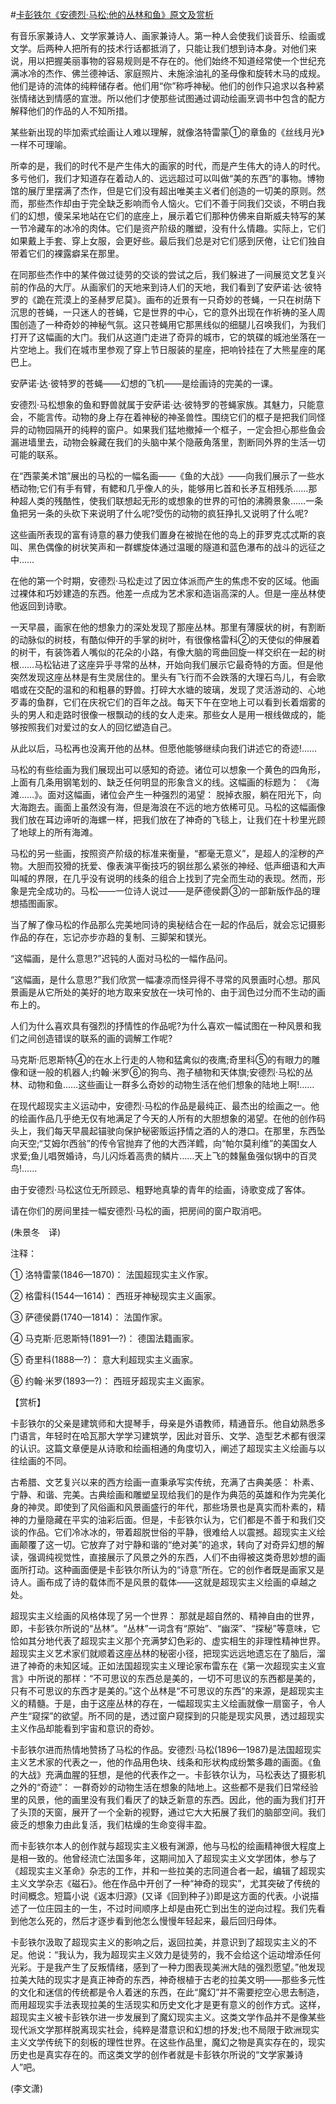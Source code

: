 #[卡彭铁尔《安德烈·马松:他的丛林和鱼》原文及赏析](https://www.vrrw.net/wx/12353.html)

有音乐家兼诗人、文学家兼诗人、画家兼诗人。第一种人会使我们谈音乐、绘画或文学。后两种人把所有的技术行话都抵消了，只能让我们想到诗本身。对他们来说，用以把握美丽事物的容易规则是不存在的。他们始终不知道经常使一个世纪充满冰冷的杰作、佛兰德神话、家庭照片、未施涂油礼的圣母像和旋转木马的成规。他们是诗的流体的纯粹储存者。他们用“你”称呼神秘。他们的创作只追求以各种紧张情绪达到情感的宣泄。所以他们才使那些试图通过调动绘画烹调书中包含的配方解释他们的作品的人不知所措。

某些新出现的毕加索式绘画让人难以理解，就像洛特雷蒙①的章鱼的《丝线月光》一样不可理喻。

所幸的是，我们的时代不是产生伟大的画家的时代，而是产生伟大的诗人的时代。多亏他们，我们才知道存在着动人的、远远超过可以叫做“美的东西”的事物。博物馆的展厅里摆满了杰作，但是它们没有超出唯美主义者们创造的一切美的原则。然而，那些杰作却由于完全缺乏影响而令人恼火。它们不善于同我们交谈，不明白我们的幻想，傻呆呆地站在它们的底座上，展示着它们那种仿佛来自斯威夫特写的某一节冷藏车的冰冷的肉体。它们是资产阶级的雕塑，没有什么情趣。实际上，它们如果戴上手套、穿上女服，会更好些。最后我们总是对它们感到厌倦，让它们独自带着它们的裸露癖呆在那里。

在同那些杰作中的某件做过徒劳的交谈的尝试之后，我们躲进了一间展览文艺复兴前的作品的大厅。从画家们的天地来到诗人们的天地，我们看到了安萨诺·达·彼特罗的《跪在荒漠上的圣赫罗尼莫》。画布的近景有一只奇妙的苍蝇，一只在树荫下沉思的苍蝇，一只迷人的苍蝇，它是世界的中心，它的意外出现在作祈祷的圣人周围创造了一种奇妙的神秘气氛。这只苍蝇用它那黑线似的细腿儿召唤我们，为我们打开了这幅画的大门。我们从这道门走进了奇异的城市，它的筑碟的城池坐落在一片空地上。我们在城市里参观了穿上节日服装的星座，把响铃挂在了大熊星座的尾巴上。



安萨诺·达·彼特罗的苍蝇——幻想的飞机——是绘画诗的完美的一课。

安德烈·马松想象的鱼和野兽就属于安萨诺·达·彼特罗的苍蝇家族。其魅力，只能意会，不能言传。动物的身上存在着神秘的神圣兽性。围绕它们的框子是把我们同怪异的动物园隔开的纯粹的窗户。如果我们猛地撤掉一个框子，一定会担心那些鱼会漏进墙里去，动物会躲藏在我们的头脑中某个隐蔽角落里，割断同外界的生活一切可能的联系。

在“西蒙美术馆”展出的马松的一幅名画——《鱼的大战》——向我们展示了一些水栖动物;它们有手有臂，有鳃和几乎像人的头，能够用匕首和长矛互相残杀……那种超人类的残酷性，使我们联想起无形的或想象的世界的可怕的沸腾景象……一条鱼把另一条的头砍下来说明了什么呢?受伤的动物的疯狂挣扎又说明了什么呢?

这些画所表现的富有诗意的暴力使我们置身在被抛在他的岛上的菲罗克忒忒斯的哀叫、黑色偶像的树状笑声和一群螺旋体通过温暖的隧道和蓝色瀑布的战斗的远征之中……

在他的第一个时期，安德烈·马松走过了因立体派而产生的焦虑不安的区域。他画过裸体和巧妙建造的东西。他差一点成为艺术家和造诣高深的人。但是一座丛林使他返回到诗歌。

一天早晨，画家在他的想象力的深处发现了那座丛林。那里有薄膜状的树，有割断的动脉似的树枝，有酷似伸开的手掌的树叶，有很像格雷科②的天使似的伸展着的树干，有装饰着人嘴似的花朵的小路，有像大脑的弯曲回旋一样交织在一起的树根……马松钻进了这座异乎寻常的丛林，开始向我们展示它最奇特的方面。但是他突然发现这座丛林是有生灵居住的。里头有飞行而不会跌落的大理石鸟儿，有会歌唱或在交配的温和的和粗暴的野兽。打碎大水塘的玻璃，发现了灵活游动的、心地歹毒的鱼群，它们在庆祝它们的百年之战。每天下午在空地上可以看到长着烟雾的头的男人和走路时很像一根飘动的线的女人走来。那些女人是用一根线做成的，能够按照我们对爱过的女人的回忆塑造自己。

从此以后，马松再也没离开他的丛林。但愿他能够继续向我们讲述它的奇迹!……

马松的有些绘画为我们展现出可以感知的奇迹。诸位可以想象一个黄色的四角形，上面有几条用钢笔划的、缺乏任何明显的形象含义的线。这幅画的标题为： 《海滩……》。面对这幅画，诸位会产生一种强烈的渴望： 脱掉衣服，躺在阳光下，向大海跑去。画面上虽然没有海，但是海浪在不远的地方依稀可见。马松的这幅画像我们放在耳边谛听的海螺一样，把我们放在了神奇的飞毯上，让我们在十秒里光顾了地球上的所有海滩。

马松的另一些画，按照资产阶级的标准来衡量，“都毫无意义”，是超人的淫秽的产物。大胆而狡猾的抚爱、像表演平衡技巧的钢丝那么紧张的神经、低声细语和大声叫喊的界限，在几乎没有说明的线条的组合上找到了完全而生动的表现。然而，形象是完全成功的。马松——一位诗人说过——是萨德侯爵③的一部新版作品的理想插图画家。

当了解了像马松的作品那么完美地同诗的奥秘结合在一起的作品后，就会忘记摄影作品的存在，忘记亦步亦趋的复制、三脚架和镁光。

“这幅画，是什么意思?”迟钝的人面对马松的一幅作品问。

“这幅画，是什么意思?”我们欣赏一幅凄凉而怪异得不寻常的风景画时心想。那风景画是从它所处的美好的地方取来安放在一块可怜的、由于润色过分而不生动的画布上的。

人们为什么喜欢具有强烈的抒情性的作品呢?为什么喜欢一幅试图在一种风景和我们之间创造错误的联系的画的调解工作呢?

马克斯·厄恩斯特④的在水上行走的人物和猛禽似的夜鹰;奇里科⑤的有眼力的雕像和谜一般的机器人;约翰·米罗⑥的狗鸟、孢子植物和天体旗;安德烈·马松的丛林、动物和鱼……这些画让一群多么奇妙的动物生活在他们想象的陆地上啊!……

在现代超现实主义运动中，安德烈·马松的作品是最纯正、最杰出的绘画之一。他的绘画作品几乎绝无仅有地满足了今天的人所有的大胆想象的渴望。在他的创作码头上，我们每天早晨起锚驶向保护秘密贩运抒情之酒的人的港口。在那里，东西坠向天空;“艾姆尔西翁”的传令官抛弃了他的大西洋鳕，向“帕尔莫利维”的美国女人求爱;鱼儿唱贺婚诗，鸟儿闪烁着高贵的鳞片……天上飞的棘鬣鱼强似锅中的百灵鸟!……

由于安德烈·马松这位无所顾忌、粗野地真挚的青年的绘画，诗歌变成了客体。

请在你们的房间里挂一幅安德烈·马松的画，把房间的窗户取消吧。

(朱景冬　译)

注释：

① 洛特雷蒙(1846—1870)： 法国超现实主义作家。

② 格雷科(1544—1614)： 西班牙神秘现实主义画家。

③ 萨德侯爵(1740—1814)： 法国作家。

④ 马克斯·厄恩斯特(1891—?)： 德国法籍画家。

⑤ 奇里科(1888—?)： 意大利超现实主义画家。

⑥ 约翰·米罗(1893—?)： 西班牙超现实主义画家。

【赏析】

卡彭铁尔的父亲是建筑师和大提琴手，母亲是外语教师，精通音乐。他自幼熟悉多门语言，年轻时在哈瓦那大学学习建筑学，因此对音乐、文学、造型艺术都有很深的认识。这篇文章便是从诗歌和绘画相通的角度切入，阐述了超现实主义绘画与以往绘画的不同。

古希腊、文艺复兴以来的西方绘画一直秉承写实传统，充满了古典美感： 朴素、宁静、和谐、完美。古典绘画和雕塑呈现给我们的是作为典范的英雄和作为完美化身的神灵。即使到了风俗画和风景画盛行的年代，那些场景也是真实而朴素的，精神的力量隐藏在平实的油彩后面。但是，卡彭铁尔认为，它们都是不善于和我们交谈的作品。它们冷冰冰的，带着超脱世俗的平静，很难给人以震撼。超现实主义绘画颠覆了这一切。它放弃了对宁静和谐的“绝对美”的追求，转向了对奇异幻想的解读，强调纯视觉性，直接展示了风景之外的东西，人们不由得被这类奇思妙想的画面所打动。这种画面便是卡彭铁尔所认为的“诗意”所在。它的创作者既是画家又是诗人。画布成了诗的载体而不是风景的载体——这就是超现实主义绘画的卓越之处。

超现实主义绘画的风格体现了另一个世界： 那就是超自然的、精神自由的世界，即，卡彭铁尔所说的“丛林”。“丛林”一词含有“原始”、“幽深”、“探秘”等意味，它恰如其分地代表了超现实主义那个充满梦幻色彩的、虚实相生的非理性精神世界。超现实主义艺术家们就顺着这座丛林的秘密小径，把现实远远地遗忘在了脑后，溜进了神奇的未知区域。正如法国超现实主义理论家布雷东在《第一次超现实主义宣言》中所说的那样：“不可思议的东西总是美的，一切不可思议的东西都是美的，只有不可思议的东西才是美的。”这个丛林是“不可思议的东西”的来源，是超现实主义的精髓。于是，由于这座丛林的存在，一幅超现实主义绘画就像一扇窗子，令人产生“窥探”的欲望。所不同的是，透过窗户窥探到的只能是现实风景，透过超现实主义作品却能看到宇宙和意识的奇妙。

卡彭铁尔进而热情地赞扬了马松的作品。安德烈·马松(1896—1987)是法国超现实主义艺术家的代表之一，他的作品用色块、线条和形状构成纷繁多趣的画面。《鱼的大战》充满血腥的狂想，是他的代表作之一。卡彭铁尔认为，马松表达了摄影机之外的“奇迹”： 一群奇妙的动物生活在想象的陆地上。这些都不是我们日常经验里的风景，他的画里没有我们看厌了的缺乏新意的东西。因此，他的画为我们打开了头顶的天窗，展开了一个全新的视野，通过它大大拓展了我们的脑部空间。我们疲乏的想象力由此复活，我们枯燥的生命变得丰盈。

而卡彭铁尔本人的创作就与超现实主义极有渊源，他与马松的绘画精神很大程度上是相一致的。他曾经流亡法国多年，这期间加入了超现实主义文学团体，参与了《超现实主义革命》杂志的工作，并和一些拉美的志同道合者一起，编辑了超现实主义文学杂志《磁石》。他在作品中开创了一种“神奇的现实”，尤其突破了传统的时间概念。短篇小说《返本归源》(又译《回到种子》)即是这方面的代表。小说描述了一位庄园主的一生，不过时间顺序上却是由死亡到出生的逆向过程。我们先看到他怎么死的，然后才逐步看到他怎么慢慢年轻起来，最后回归母体。

卡彭铁尔汲取了超现实主义的影响之后，返回拉美，并意识到了超现实主义的不足。他说：“我认为，我为超现实主义效力是徒劳的，我不会给这个运动增添任何光彩。于是我产生了反叛情绪，感到了一种力图表现美洲大陆的强烈愿望。”他发现拉美大陆的现实才是真正神奇的东西，神奇根植于古老的拉美文明——那些多元性的文化和迷信的传统都是令人着迷的东西，在此“魔幻”并不需要挖空心思去制造，而用超现实手法表现拉美的生活现实和历史文化才是更有意义的创作方式。这样，超现实主义被卡彭铁尔进一步发展到了魔幻现实主义。这类文学作品并不是像某些现代派文学那样脱离现实社会，纯粹是潜意识和幻想的抒发;也不局限于欧洲现实主义文学传统下的刻板的理性世界。在这些作品里，魔幻之物是真实存在的，现实历史也是真实存在的。而这类文学的创作者就是卡彭铁尔所说的“文学家兼诗人”吧。

(李文潇)

